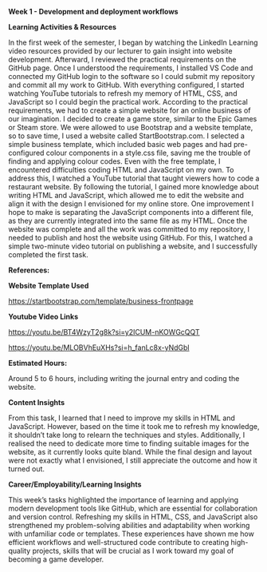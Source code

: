 **Week 1 - Development and deployment workflows**

**Learning Activities & Resources**

In the first week of the semester, I began by watching the LinkedIn Learning video resources provided by our lecturer to gain insight into website development. Afterward, I reviewed the practical requirements on the GitHub page. Once I understood the requirements, I installed VS Code and connected my GitHub login to the software so I could submit my repository and commit all my work to GitHub.
With everything configured, I started watching YouTube tutorials to refresh my memory of HTML, CSS, and JavaScript so I could begin the practical work. According to the practical requirements, we had to create a simple website for an online business of our imagination. I decided to create a game store, similar to the Epic Games or Steam store. We were allowed to use Bootstrap and a website template, so to save time, I used a website called StartBootstrap.com. I selected a simple business template, which included basic web pages and had pre-configured colour components in a style.css file, saving me the trouble of finding and applying colour codes.
Even with the free template, I encountered difficulties coding HTML and JavaScript on my own. To address this, I watched a YouTube tutorial that taught viewers how to code a restaurant website. By following the tutorial, I gained more knowledge about writing HTML and JavaScript, which allowed me to edit the website and align it with the design I envisioned for my online store. One improvement I hope to make is separating the JavaScript components into a different file, as they are currently integrated into the same file as my HTML.
Once the website was complete and all the work was committed to my repository, I needed to publish and host the website using GitHub. For this, I watched a simple two-minute video tutorial on publishing a website, and I successfully completed the first task.


**References:**

**Website Template Used**

https://startbootstrap.com/template/business-frontpage

**Youtube Video Links**

https://youtu.be/BT4WzyT2g8k?si=y2ICUM-nKOWGcQQT

https://youtu.be/MLOBVhEuXHs?si=h_fanLc8x-yNdGbl

**Estimated Hours:**

Around 5 to 6 hours, including writing the journal entry and coding the website.

**Content Insights**

From this task, I learned that I need to improve my skills in HTML and JavaScript. However, based on the time it took me to refresh my knowledge, it shouldn’t take long to relearn the techniques and styles. Additionally, I realised the need to dedicate more time to finding suitable images for the website, as it currently looks quite bland. While the final design and layout were not exactly what I envisioned, I still appreciate the outcome and how it turned out.

**Career/Employability/Learning Insights**

This week’s tasks highlighted the importance of learning and applying modern development tools like GitHub, which are essential for collaboration and version control. Refreshing my skills in HTML, CSS, and JavaScript also strengthened my problem-solving abilities and adaptability when working with unfamiliar code or templates. These experiences have shown me how efficient workflows and well-structured code contribute to creating high-quality projects, skills that will be crucial as I work toward my goal of becoming a game developer.

